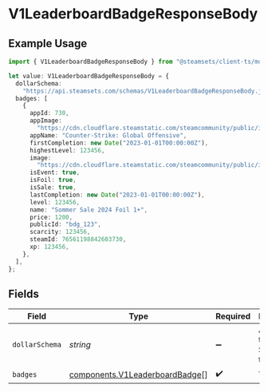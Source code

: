 # V1LeaderboardBadgeResponseBody

## Example Usage

```typescript
import { V1LeaderboardBadgeResponseBody } from "@steamsets/client-ts/models/components";

let value: V1LeaderboardBadgeResponseBody = {
  dollarSchema:
    "https://api.steamsets.com/schemas/V1LeaderboardBadgeResponseBody.json",
  badges: [
    {
      appId: 730,
      appImage:
        "https://cdn.cloudflare.steamstatic.com/steamcommunity/public/images/apps/730/a1a2f9f3f4c0c2b1f8d3a4e5f6d7e8f9.jpg",
      appName: "Counter-Strike: Global Offensive",
      firstCompletion: new Date("2023-01-01T00:00:00Z"),
      highestLevel: 123456,
      image:
        "https://cdn.cloudflare.steamstatic.com/steamcommunity/public/images/items/2861690/088ef3b86f9529b031929eab0a2e60bf30d1b904.png",
      isEvent: true,
      isFoil: true,
      isSale: true,
      lastCompletion: new Date("2023-01-01T00:00:00Z"),
      level: 123456,
      name: "Sommer Sale 2024 Foil 1+",
      price: 1200,
      publicId: "bdg_123",
      scarcity: 123456,
      steamId: 76561198842603730,
      xp: 123456,
    },
  ],
};
```

## Fields

| Field                                                                            | Type                                                                             | Required                                                                         | Description                                                                      | Example                                                                          |
| -------------------------------------------------------------------------------- | -------------------------------------------------------------------------------- | -------------------------------------------------------------------------------- | -------------------------------------------------------------------------------- | -------------------------------------------------------------------------------- |
| `dollarSchema`                                                                   | *string*                                                                         | :heavy_minus_sign:                                                               | A URL to the JSON Schema for this object.                                        | https://api.steamsets.com/schemas/V1LeaderboardBadgeResponseBody.json            |
| `badges`                                                                         | [components.V1LeaderboardBadge](../../models/components/v1leaderboardbadge.md)[] | :heavy_check_mark:                                                               | The badges                                                                       |                                                                                  |